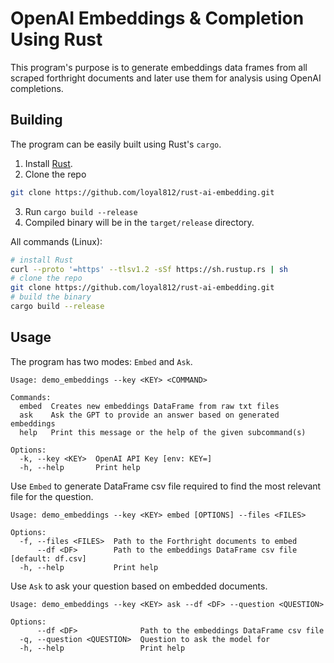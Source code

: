 # OpenAI Embeddings & Completion Using Rust

This program's purpose is to generate embeddings data frames from all scraped forthright documents and later use them for analysis using OpenAI completions.

## Building

The program can be easily built using Rust's `cargo`.

1. Install [Rust](https://rustup.rs/). 
2. Clone the repo 
```sh
git clone https://github.com/loyal812/rust-ai-embedding.git
```
3. Run `cargo build --release`
4. Compiled binary will be in the `target/release` directory.

All commands (Linux):
```sh
# install Rust
curl --proto '=https' --tlsv1.2 -sSf https://sh.rustup.rs | sh
# clone the repo
git clone https://github.com/loyal812/rust-ai-embedding.git
# build the binary
cargo build --release
```

## Usage

The program has two modes: `Embed` and `Ask`.

```
Usage: demo_embeddings --key <KEY> <COMMAND>

Commands:
  embed  Creates new embeddings DataFrame from raw txt files
  ask    Ask the GPT to provide an answer based on generated embeddings
  help   Print this message or the help of the given subcommand(s)

Options:
  -k, --key <KEY>  OpenAI API Key [env: KEY=]
  -h, --help       Print help
```

Use `Embed` to generate DataFrame csv file required to find the most relevant file for the question.

```
Usage: demo_embeddings --key <KEY> embed [OPTIONS] --files <FILES>

Options:
  -f, --files <FILES>  Path to the Forthright documents to embed
      --df <DF>        Path to the embeddings DataFrame csv file [default: df.csv]
  -h, --help           Print help
```

Use `Ask` to ask your question based on embedded documents.

```
Usage: demo_embeddings --key <KEY> ask --df <DF> --question <QUESTION>

Options:
      --df <DF>              Path to the embeddings DataFrame csv file
  -q, --question <QUESTION>  Question to ask the model for
  -h, --help                 Print help
```